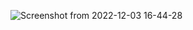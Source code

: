 ![Screenshot from 2022-12-03 16-44-28](https://user-images.githubusercontent.com/115286845/205443919-4d3457cd-f3db-4d0b-8f73-db21b6af114b.png)

